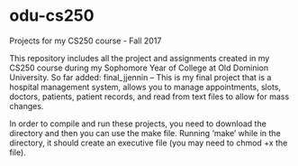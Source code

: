 # odu-cs250
Projects for my CS250 course - Fall 2017

This repository includes all the project and assignments created in my CS250 course during my Sophomore Year of College at Old Dominion University. 
So far added:
final_jjennin – This is my final project that is a hospital management system, allows you to manage appointments, slots, doctors, patients, patient records, and read from text files to allow for mass changes. 

In order to compile and run these projects, you need to download the directory and then you can use the make file. Running ‘make’ while in the directory, it should create an executive file (you may need to chmod +x the file).
